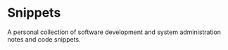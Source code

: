 # Snippets

A personal collection of software development and system administration notes and code snippets.
